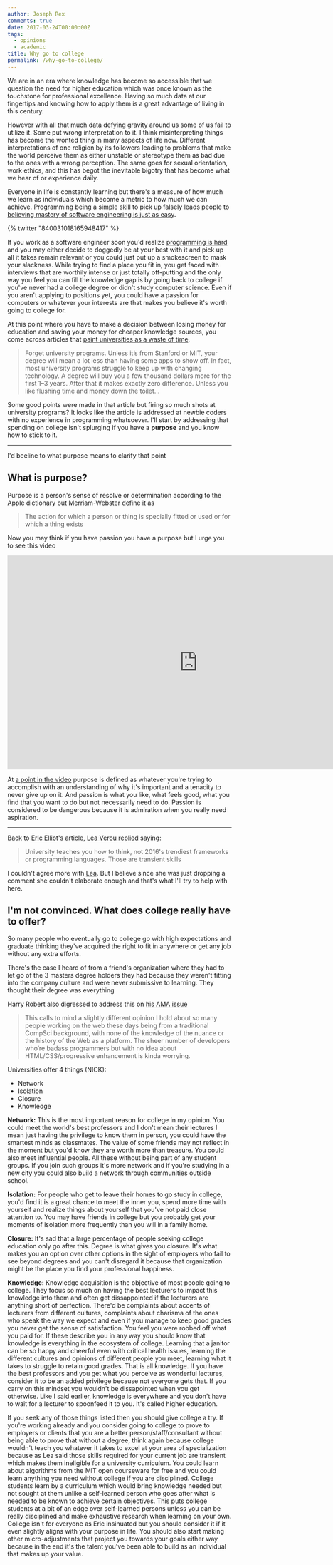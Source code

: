 ```yaml
---
author: Joseph Rex
comments: true
date: 2017-03-24T00:00:00Z
tags:
  - opinions
  - academic
title: Why go to college
permalink: /why-go-to-college/
---
```

We are in an era where knowledge has become so accessible that we question the need for higher education which was once known as the touchstone for professional excellence. Having so much data at our fingertips and knowing how to apply them is a great advantage of living in this century.
<!--more-->

However with all that much data defying gravity around us some of us fail to utilize it. Some put wrong interpretation to it. I think misinterpreting things has become the wonted thing in many aspects of life now. Different interpretations of one religion by its followers leading to problems that make the world perceive them as either unstable or stereotype them as bad due to the ones with a wrong perception. The same goes for sexual orientation, work ethics, and this has begot the inevitable bigotry that has become what we hear of or experience daily.

Everyone in life is constantly learning but there's a measure of how much we learn as individuals which become a metric to how much we can achieve. Programming being a simple skill to pick up falsely leads people to [believing mastery of software engineering is just as easy][1].

{% twitter "840031018165948417" %}

If you work as a software engineer soon you'd realize [programming is hard][2] and you may either decide to doggedly be at your best with it and pick up all it takes remain relevant or you could just put up a smokescreen to mask your slackness. While trying to find a place you fit in, you get faced with interviews that are worthily intense or just totally off-putting and the only way you feel you can fill the knowledge gap is by going back to college if you've never had a college degree or didn't study computer science. Even if you aren't applying to positions yet, you could have a passion for computers or whatever your interests are that makes you believe it's worth going to college for.

At this point where you have to make a decision between losing money for education and saving your money for cheaper knowledge sources, you come across articles that [paint universities as a waste of time][3].

> Forget university programs. Unless it’s from Stanford or MIT, your degree will mean a lot less than having some apps to show off. In fact, most university programs struggle to keep up with changing technology. A degree will buy you a few thousand dollars more for the first 1–3 years. After that it makes exactly zero difference. Unless you like flushing time and money down the toilet…

Some good points were made in that article but firing so much shots at university programs? It looks like the article is addressed at newbie coders with no experience in programming whatsoever. I'll start by addressing that spending on college isn't splurging if you have a **purpose** and you know how to stick to it.

<hr>

I'd beeline to what purpose means to clarify that point

## What is purpose?
Purpose is a person's sense of resolve or determination according to the Apple dictionary but Merriam-Webster define it as

> The action for which a person or thing is specially fitted or used or for which a thing exists

Now you may think if you have passion you have a purpose but I urge you to see this video

<div class="video"><iframe width="854" height="480" src="https://www.youtube.com/embed/uwIBFgxUYk8" frameborder="0" allowfullscreen></iframe></div>

At [a point in the video][4] purpose is defined as whatever you're trying to accomplish with an understanding of why it's important and a tenacity to never give up on it. And passion is what you like, what feels good, what you find that you want to do but not necessarily need to do. Passion is considered to be dangerous because it is admiration when you really need aspiration.

<hr>

Back to [Eric Elliot][5]'s article, [Lea Verou replied][6] saying:

> University teaches you how to think, not 2016's trendiest frameworks or programming languages. Those are transient skills

I couldn't agree more with [Lea][7]. But I believe since she was just dropping a comment she couldn't elaborate enough and that's what I'll try to help with here.

## I'm not convinced. What does college really have to offer?
So many people who eventually go to college go with high expectations and graduate thinking they've acquired the right to fit in anywhere or get any job without any extra efforts.

There's the case I heard of from a friend's organization where they had to let go of the 3 masters degree holders they had because they weren't fitting into the company culture and were never submissive to learning. They thought their degree was everything

Harry Robert also digressed to address this on [his AMA issue][9]

> This calls to mind a slightly different opinion I hold about so many people working on the web these days being from a traditional CompSci background, with none of the knowledge of the nuance or the history of the Web as a platform. The sheer number of developers who’re badass programmers but with no idea about HTML/CSS/progressive enhancement is kinda worrying.

Universities offer 4 things (NICK):

- Network
- Isolation
- Closure
- Knowledge

**Network:** This is the most important reason for college in my opinion. You could meet the world's best professors and I don't mean their lectures I mean just having the privilege to know them in person, you could have the smartest minds as classmates. The value of some friends may not reflect in the moment but you'd know they are worth more than treasure. You could also meet influential people. All these without being part of any student groups. If you join such groups it's more network and if you're studying in a new city you could also build a network through communities outside school.

**Isolation:** For people who get to leave their homes to go study in college, you'd find it is a great chance to meet the inner you, spend more time with yourself and realize things about yourself that you've not paid close attention to. You may have friends in college but you probably get your moments of isolation more frequently than you will in a family home.

**Closure:** It's sad that a large percentage of people seeking college education only go after this. Degree is what gives you closure. It's what makes you an option over other options in the sight of employers who fail to see beyond degrees and you can't disregard it because that organization might be the place you find your professional happiness.

**Knowledge:** Knowledge acquisition is the objective of most people going to college. They focus so much on having the best lecturers to impact this knowledge into them and often get dissappointed if the lecturers are anything short of perfection. There'd be complaints about accents of lecturers from different cultures, complaints about charisma of the ones who speak the way we expect and even if you manage to keep good grades you never get the sense of satisfaction. You feel you were robbed off what you paid for. If these describe you in any way you should know that knowledge is everything in the ecosystem of college. Learning that a janitor can be so happy and cheerful even with critical health issues, learning the different cultures and opinions of different people you meet, learning what it takes to struggle to retain good grades. That is all knowledge. If you have the best professors and you get what you perceive as wonderful lectures, consider it to be an added privilege because not everyone gets that. If you carry on this mindset you wouldn't be dissapointed when you get otherwise. Like I said earlier, knowledge is everywhere and you don't have to wait for a lecturer to spoonfeed it to you. It's called higher education.

If you seek any of those things listed then you should give college a try. If you're working already and you consider going to college to prove to employers or clients that you are a better person/staff/consultant without being able to prove that without a degree, think again because college wouldn't teach you whatever it takes to excel at your area of specialization because as Lea said those skills required for your current job are transient which makes them ineligible for a university curriculum. You could learn about algorithms from the MIT open courseware for free and you could learn anything you need without college if you are disciplined. College students learn by a curriculum which would bring knowledge needed but not sought at them unlike a self-learned person who goes after what is needed to be known to achieve certain objectives. This puts college students at a bit of an edge over self-learned persons unless you can be really disciplined and make exhaustive research when learning on your own. College isn't for everyone as Eric insinuated but you should consider it if it even slightly aligns with your purpose in life. You should also start making other micro-adjustments that project you towards your goals either way because in the end it's the talent you've been able to build as an individual that makes up your value.

[1]:https://www.quora.com/Why-is-programming-so-easy
[2]:http://thedailywtf.com/articles/programming-is-hard
[3]:https://medium.com/javascript-scene/want-to-code-a-university-degree-might-be-a-huge-waste-of-time-81e1817a2ef0#.98sjxivhh
[4]:https://youtu.be/uwIBFgxUYk8?t=530
[5]:https://twitter.com/_ericelliott
[6]:https://medium.com/@leaverou/youre-completely-missing-the-point-of-higher-education-274570eb5a02#.a26hn4yck
[7]:https://twitter.com/leaverou
[9]:https://github.com/csswizardry/ama/issues/24
